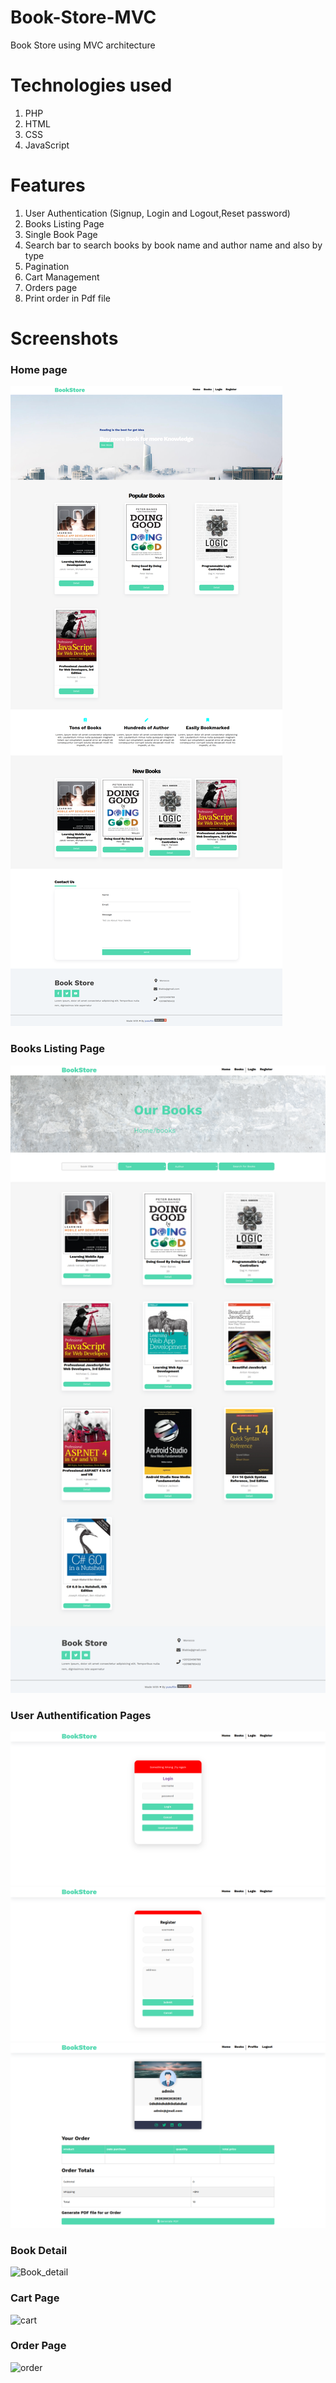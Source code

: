 # Book-Store-MVC
Book Store using MVC architecture

# Technologies used
1. PHP
2. HTML
3. CSS
4. JavaScript
# Features
1. User Authentication (Signup, Login and Logout,Reset password)
2. Books Listing Page
3. Single Book Page
4. Search bar to search books by book name and author name and also by type 
5. Pagination
6. Cart Management
7. Orders page
8. Print order in Pdf file 
# Screenshots
### Home page
![home](https://github.com/yusuf0x/Book-Store-MVC/blob/main/screenshot/home.png)
### Books Listing Page
![book listing](https://github.com/yusuf0x/Book-Store-MVC/blob/main/screenshot/book-listing.png)
### User Authentification Pages
![Login](https://github.com/yusuf0x/Book-Store-MVC/blob/main/screenshot/login.png)
![Register](https://github.com/yusuf0x/Book-Store-MVC/blob/main/screenshot/register.png)
![Profile](https://github.com/yusuf0x/Book-Store-MVC/blob/main/screenshot/profile.png)
### Book Detail 
![Book_detail]()
### Cart Page
![cart]()
### Order Page
![order]()


